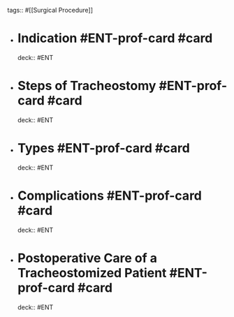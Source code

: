 tags:: #[[Surgical Procedure]]

- # Indication  #ENT-prof-card #card
    deck:: #ENT
- # Steps of Tracheostomy  #ENT-prof-card #card
    deck:: #ENT
- # Types  #ENT-prof-card #card
    deck:: #ENT
- # Complications  #ENT-prof-card #card
    deck:: #ENT
- # Postoperative Care of a Tracheostomized Patient  #ENT-prof-card #card
    deck:: #ENT